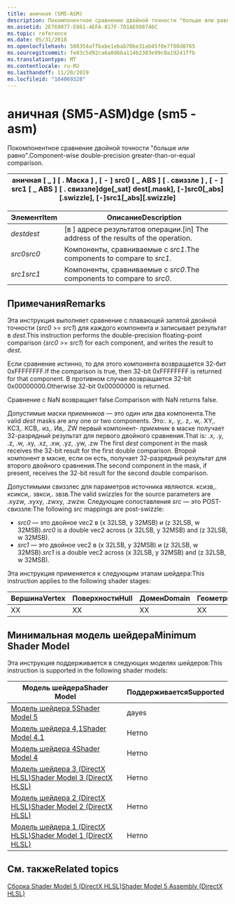 ```yaml
---
title: аничная (SM5-ASM)
description: Покомпонентное сравнение двойной точности "больше или равно".
ms.assetid: 2E769077-E861-4EFA-817F-7D1AE998746C
ms.topic: reference
ms.date: 05/31/2018
ms.openlocfilehash: 508354affbabe1ebab70be31ab45f0e7f80d0765
ms.sourcegitcommit: fe03c5d92ca6a0d66a114b2303e99c0a19241ffb
ms.translationtype: MT
ms.contentlocale: ru-RU
ms.lasthandoff: 11/20/2019
ms.locfileid: "104069328"
---
```

# <a name="dge-sm5---asm"></a><span data-ttu-id="c0d43-103">аничная (SM5-ASM)</span><span class="sxs-lookup"><span data-stu-id="c0d43-103">dge (sm5 - asm)</span></span>

<span data-ttu-id="c0d43-104">Покомпонентное сравнение двойной точности "больше или равно".</span><span class="sxs-lookup"><span data-stu-id="c0d43-104">Component-wise double-precision greater-than-or-equal comparison.</span></span>



| <span data-ttu-id="c0d43-105">аничная \[ \_ \] \[ . Маска \] , \[ - \] src0 \[ \_ ABS \] \[ . свиззле \] , \[ - \] src1 \[ \_ ABS \] \[ . свиззле\]</span><span class="sxs-lookup"><span data-stu-id="c0d43-105">dge\[\_sat\] dest\[.mask\], \[-\]src0\[\_abs\]\[.swizzle\], \[-\]src1\[\_abs\]\[.swizzle\]</span></span> |
|--------------------------------------------------------------------------------------------|



 



| <span data-ttu-id="c0d43-106">Элемент</span><span class="sxs-lookup"><span data-stu-id="c0d43-106">Item</span></span>                                                            | <span data-ttu-id="c0d43-107">Описание</span><span class="sxs-lookup"><span data-stu-id="c0d43-107">Description</span></span>                                                    |
|-----------------------------------------------------------------|----------------------------------------------------------------|
| <span data-ttu-id="c0d43-108"><span id="dest"></span><span id="DEST"></span>*dest*</span><span class="sxs-lookup"><span data-stu-id="c0d43-108"><span id="dest"></span><span id="DEST"></span>*dest*</span></span><br/> | <span data-ttu-id="c0d43-109">\[в \] адресе результатов операции.</span><span class="sxs-lookup"><span data-stu-id="c0d43-109">\[in\] The address of the results of the operation.</span></span><br/> |
| <span data-ttu-id="c0d43-110"><span id="src0"></span><span id="SRC0"></span>*src0*</span><span class="sxs-lookup"><span data-stu-id="c0d43-110"><span id="src0"></span><span id="SRC0"></span>*src0*</span></span><br/> | <span data-ttu-id="c0d43-111">Компоненты, сравниваемые с *src1*.</span><span class="sxs-lookup"><span data-stu-id="c0d43-111">The components to compare to *src1*.</span></span><br/>                |
| <span data-ttu-id="c0d43-112"><span id="src1"></span><span id="SRC1"></span>*src1*</span><span class="sxs-lookup"><span data-stu-id="c0d43-112"><span id="src1"></span><span id="SRC1"></span>*src1*</span></span><br/> | <span data-ttu-id="c0d43-113">Компоненты, сравниваемые с *src0*.</span><span class="sxs-lookup"><span data-stu-id="c0d43-113">The components to compare to *src0*.</span></span><br/>                |



 

## <a name="remarks"></a><span data-ttu-id="c0d43-114">Примечания</span><span class="sxs-lookup"><span data-stu-id="c0d43-114">Remarks</span></span>

<span data-ttu-id="c0d43-115">Эта инструкция выполняет сравнение с плавающей запятой двойной точности (*src0*  >=  *src1*) для каждого компонента и записывает результат в *dest*.</span><span class="sxs-lookup"><span data-stu-id="c0d43-115">This instruction performs the double-precision floating-point comparison (*src0* >= *src1*) for each component, and writes the result to *dest*.</span></span>

<span data-ttu-id="c0d43-116">Если сравнение истинно, то для этого компонента возвращается 32-бит 0xFFFFFFFF.</span><span class="sxs-lookup"><span data-stu-id="c0d43-116">If the comparison is true, then 32-bit 0xFFFFFFFF is returned for that component.</span></span> <span data-ttu-id="c0d43-117">В противном случае возвращается 32-bit 0x00000000.</span><span class="sxs-lookup"><span data-stu-id="c0d43-117">Otherwise 32-bit 0x00000000 is returned.</span></span>

<span data-ttu-id="c0d43-118">Сравнение с NaN возвращает false.</span><span class="sxs-lookup"><span data-stu-id="c0d43-118">Comparison with NaN returns false.</span></span>

<span data-ttu-id="c0d43-119">Допустимые маски *приемников* — это один или два компонента.</span><span class="sxs-lookup"><span data-stu-id="c0d43-119">The valid *dest* masks are any one or two components.</span></span> <span data-ttu-id="c0d43-120">Это:. x,. y,. z,. w,. XY,. КСЗ,. КСВ,. из,. Ив,. ZW первый компонент- *приемник* в маске получает 32-разрядный результат для первого двойного сравнения.</span><span class="sxs-lookup"><span data-stu-id="c0d43-120">That is: .x, .y, .z, .w, .xy, .xz, .xw, .yz, .yw, .zw The first *dest* component in the mask receives the 32-bit result for the first double comparison.</span></span> <span data-ttu-id="c0d43-121">Второй компонент в маске, если он есть, получает 32-разрядный результат для второго двойного сравнения.</span><span class="sxs-lookup"><span data-stu-id="c0d43-121">The second component in the mask, if present, receives the 32-bit result for the second double comparison.</span></span>

<span data-ttu-id="c0d43-122">Допустимыми свиззлес для параметров источника являются. ксизв,. ксикси,. звкси,. звзв.</span><span class="sxs-lookup"><span data-stu-id="c0d43-122">The valid swizzles for the source parameters are .xyzw, .xyxy, .zwxy, .zwzw.</span></span> <span data-ttu-id="c0d43-123">Следующие сопоставления *src* — это POST-свиззле:</span><span class="sxs-lookup"><span data-stu-id="c0d43-123">The following *src* mappings are post-swizzle:</span></span>

-   <span data-ttu-id="c0d43-124">*src0* — это двойное vec2 в (x 32LSB, y 32MSB) и (z 32LSB, w 32MSB).</span><span class="sxs-lookup"><span data-stu-id="c0d43-124">*src0* is a double vec2 across (x 32LSB, y 32MSB) and (z 32LSB, w 32MSB).</span></span>
-   <span data-ttu-id="c0d43-125">*src1* — это двойное vec2 в (x 32LSB, y 32MSB) и (z 32LSB, w 32MSB).</span><span class="sxs-lookup"><span data-stu-id="c0d43-125">*src1* is a double vec2 across (x 32LSB, y 32MSB) and (z 32LSB, w 32MSB).</span></span>

<span data-ttu-id="c0d43-126">Эта инструкция применяется к следующим этапам шейдера:</span><span class="sxs-lookup"><span data-stu-id="c0d43-126">This instruction applies to the following shader stages:</span></span>



| <span data-ttu-id="c0d43-127">Вершина</span><span class="sxs-lookup"><span data-stu-id="c0d43-127">Vertex</span></span> | <span data-ttu-id="c0d43-128">Поверхности</span><span class="sxs-lookup"><span data-stu-id="c0d43-128">Hull</span></span> | <span data-ttu-id="c0d43-129">Домен</span><span class="sxs-lookup"><span data-stu-id="c0d43-129">Domain</span></span> | <span data-ttu-id="c0d43-130">Геометрия</span><span class="sxs-lookup"><span data-stu-id="c0d43-130">Geometry</span></span> | <span data-ttu-id="c0d43-131">Пиксель</span><span class="sxs-lookup"><span data-stu-id="c0d43-131">Pixel</span></span> | <span data-ttu-id="c0d43-132">Вычисления</span><span class="sxs-lookup"><span data-stu-id="c0d43-132">Compute</span></span> |
|--------|------|--------|----------|-------|---------|
| <span data-ttu-id="c0d43-133">X</span><span class="sxs-lookup"><span data-stu-id="c0d43-133">X</span></span>      | <span data-ttu-id="c0d43-134">X</span><span class="sxs-lookup"><span data-stu-id="c0d43-134">X</span></span>    | <span data-ttu-id="c0d43-135">X</span><span class="sxs-lookup"><span data-stu-id="c0d43-135">X</span></span>      | <span data-ttu-id="c0d43-136">X</span><span class="sxs-lookup"><span data-stu-id="c0d43-136">X</span></span>        | <span data-ttu-id="c0d43-137">X</span><span class="sxs-lookup"><span data-stu-id="c0d43-137">X</span></span>     | <span data-ttu-id="c0d43-138">X</span><span class="sxs-lookup"><span data-stu-id="c0d43-138">X</span></span>       |



 

## <a name="minimum-shader-model"></a><span data-ttu-id="c0d43-139">Минимальная модель шейдера</span><span class="sxs-lookup"><span data-stu-id="c0d43-139">Minimum Shader Model</span></span>

<span data-ttu-id="c0d43-140">Эта инструкция поддерживается в следующих моделях шейдеров:</span><span class="sxs-lookup"><span data-stu-id="c0d43-140">This instruction is supported in the following shader models:</span></span>



| <span data-ttu-id="c0d43-141">Модель шейдера</span><span class="sxs-lookup"><span data-stu-id="c0d43-141">Shader Model</span></span>                                              | <span data-ttu-id="c0d43-142">Поддерживается</span><span class="sxs-lookup"><span data-stu-id="c0d43-142">Supported</span></span> |
|-----------------------------------------------------------|-----------|
| [<span data-ttu-id="c0d43-143">Модель шейдера 5</span><span class="sxs-lookup"><span data-stu-id="c0d43-143">Shader Model 5</span></span>](d3d11-graphics-reference-sm5.md)        | <span data-ttu-id="c0d43-144">да</span><span class="sxs-lookup"><span data-stu-id="c0d43-144">yes</span></span>       |
| [<span data-ttu-id="c0d43-145">Модель шейдера 4,1</span><span class="sxs-lookup"><span data-stu-id="c0d43-145">Shader Model 4.1</span></span>](dx-graphics-hlsl-sm4.md)              | <span data-ttu-id="c0d43-146">Нет</span><span class="sxs-lookup"><span data-stu-id="c0d43-146">no</span></span>        |
| [<span data-ttu-id="c0d43-147">Модель шейдера 4</span><span class="sxs-lookup"><span data-stu-id="c0d43-147">Shader Model 4</span></span>](dx-graphics-hlsl-sm4.md)                | <span data-ttu-id="c0d43-148">Нет</span><span class="sxs-lookup"><span data-stu-id="c0d43-148">no</span></span>        |
| [<span data-ttu-id="c0d43-149">Модель шейдера 3 (DirectX HLSL)</span><span class="sxs-lookup"><span data-stu-id="c0d43-149">Shader Model 3 (DirectX HLSL)</span></span>](dx-graphics-hlsl-sm3.md) | <span data-ttu-id="c0d43-150">Нет</span><span class="sxs-lookup"><span data-stu-id="c0d43-150">no</span></span>        |
| [<span data-ttu-id="c0d43-151">Модель шейдера 2 (DirectX HLSL)</span><span class="sxs-lookup"><span data-stu-id="c0d43-151">Shader Model 2 (DirectX HLSL)</span></span>](dx-graphics-hlsl-sm2.md) | <span data-ttu-id="c0d43-152">Нет</span><span class="sxs-lookup"><span data-stu-id="c0d43-152">no</span></span>        |
| [<span data-ttu-id="c0d43-153">Модель шейдера 1 (DirectX HLSL)</span><span class="sxs-lookup"><span data-stu-id="c0d43-153">Shader Model 1 (DirectX HLSL)</span></span>](dx-graphics-hlsl-sm1.md) | <span data-ttu-id="c0d43-154">Нет</span><span class="sxs-lookup"><span data-stu-id="c0d43-154">no</span></span>        |



 

## <a name="related-topics"></a><span data-ttu-id="c0d43-155">См. также</span><span class="sxs-lookup"><span data-stu-id="c0d43-155">Related topics</span></span>

<dl> <dt>

[<span data-ttu-id="c0d43-156">Сборка Shader Model 5 (DirectX HLSL)</span><span class="sxs-lookup"><span data-stu-id="c0d43-156">Shader Model 5 Assembly (DirectX HLSL)</span></span>](shader-model-5-assembly--directx-hlsl-.md)
</dt> </dl>

 

 





